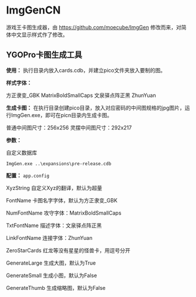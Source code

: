 # ImgGenCN
游戏王卡图生成器，由 https://github.com/moecube/ImgGen 修改而来，对简体中文显示样式作了修改。

YGOPro卡图生成工具
------------------------------------------------
**使用：**
执行目录内放入cards.cdb，并建立pico文件夹放入要制的图。

**样式字体：**

方正隶变_GBK 
MatrixBoldSmallCaps 
文泉驿点阵正黑 
ZhunYuan


**生成卡图：**
在执行目录创建pico目录，放入对应密码的中间图规格的jpg图片，运行ImgGen.exe，即可在picn目录内生成卡图。

普通中间图尺寸：256x256
灵摆中间图尺寸：292x217

**参数：**

自定义数据库
```
ImgGen.exe ..\expansions\pre-release.cdb
```

**配置：** `app.config`

XyzString
自定义Xyz的翻译，默认为超量

FontName
卡图名字字体，默认为方正隶变_GBK

NumFontName
攻守字体：MatrixBoldSmallCaps

TxtFontName
描述字体：文泉驿点阵正黑

LinkFontName
连接字体：ZhunYuan

ZeroStarCards
红龙等没有星星的怪兽卡，用逗号分开

GenerateLarge
生成大图，默认为True

GenerateSmall
生成小图，默认为False

GenerateThumb
生成缩略图，默认为False
